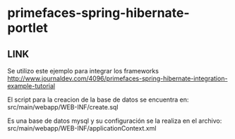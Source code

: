 # primefaces-spring-hibernate-portlet

LINK
---
Se utilizo este ejemplo para integrar los frameworks
http://www.journaldev.com/4096/primefaces-spring-hibernate-integration-example-tutorial

El script para la creacion de la base de datos se encuentra en:
src/main/webapp/WEB-INF/create.sql

Es una base de datos mysql y su configuración se la realiza en el archivo:
src/main/webapp/WEB-INF/applicationContext.xml
